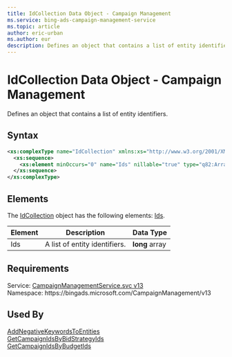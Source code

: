 ```yaml
---
title: IdCollection Data Object - Campaign Management
ms.service: bing-ads-campaign-management-service
ms.topic: article
author: eric-urban
ms.author: eur
description: Defines an object that contains a list of entity identifiers.
---
```

# IdCollection Data Object - Campaign Management
Defines an object that contains a list of entity identifiers.

## Syntax
```xml
<xs:complexType name="IdCollection" xmlns:xs="http://www.w3.org/2001/XMLSchema">
  <xs:sequence>
    <xs:element minOccurs="0" name="Ids" nillable="true" type="q82:ArrayOfNullableOflong" xmlns:q82="http://schemas.datacontract.org/2004/07/System" />
  </xs:sequence>
</xs:complexType>
```

## <a name="elements"></a>Elements

The [IdCollection](idcollection.md) object has the following elements: [Ids](#ids).

|Element|Description|Data Type|
|-----------|---------------|-------------|
|<a name="ids"></a>Ids|A list of entity identifiers.|**long** array|

## Requirements
Service: [CampaignManagementService.svc v13](https://campaign.api.bingads.microsoft.com/Api/Advertiser/CampaignManagement/v13/CampaignManagementService.svc)  
Namespace: https\://bingads.microsoft.com/CampaignManagement/v13  

## Used By
[AddNegativeKeywordsToEntities](addnegativekeywordstoentities.md)  
[GetCampaignIdsByBidStrategyIds](getcampaignidsbybidstrategyids.md)  
[GetCampaignIdsByBudgetIds](getcampaignidsbybudgetids.md)  
